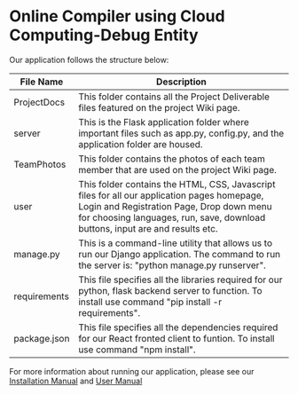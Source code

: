 # Online Compiler using Cloud Computing-Debug Entity
<p>Our application follows the structure below: </p>
<table>
<thead>
<tr>
<th>File Name</th>
<th>Description</th>
</tr>
</thead>
<tbody>
<tr>
<td>ProjectDocs</td>
<td>This folder contains all the Project Deliverable files featured on the project Wiki page.</td>
</tr>
<tr>
<td>server</td>
<td>This is the Flask application folder where important files such as app.py, config.py, and the application folder are housed.</td>
</tr>
<tr>
<td>TeamPhotos</td>
<td>This folder contains the photos of each team member that are used on the project Wiki page.</td>
</tr>
<tr>
<td>user</td>
<td>This folder contains the HTML, CSS, Javascript files for all our application pages homepage, Login and Registration Page, Drop down menu for choosing languages, run, save, download buttons, input are and results etc.</td>
</tr>
<tr>
<td>manage.py</td>
<td>This is a command-line utility that allows us to run our Django application. The command to run the server is: "python manage.py runserver".</td>
</tr>
<tr>
<td>requirements</td>
<td>This file specifies all the libraries required for our python, flask backend server to function. To install use command "pip install -r requirements".</td>
</tr>
<tr>
<td>package.json</td>
<td>This file specifies all the dependencies required for our React fronted client to funtion. To install use command "npm install".</td>
</tr>
</tbody>
</table>
<p>For more information about running our application, please see our <a href="https://github.com/anchalsingh30/DebugEntity/blob/main/Project%20Docs/CS692%20All%20Deliverables%201-4/INSTALLATION%20MANUAL-min.pdf">Installation Manual</a> and <a href="https://github.com/anchalsingh30/DebugEntity/blob/main/Project%20Docs/CS692%20All%20Deliverables%201-4/User%20Manual.pdf">User Manual</a></p>
</article>
        </div>
    </div>


</div>
